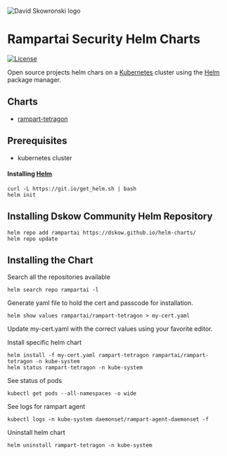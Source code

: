 ![David Skowronski logo](https://avatars.githubusercontent.com/u/11982214?s=96&v=4)
# Rampartai Security Helm Charts

[![License][license-img]][license]

[license-img]: https://img.shields.io/badge/license-MIT-blue
[license]: https://github.com/dskow/helm-charts/blob/main/LICENSE

Open source projects helm chars on a [Kubernetes](https://kubernetes.io) cluster using the [Helm](https://helm.sh) package manager.

## Charts

- [rampart-tetragon](https://github.com/dskow/rampart-tetragon/tree/main/deploy/helm)

## Prerequisites

- kubernetes cluster

#### Installing [Helm](https://helm.sh)

```
curl -L https://git.io/get_helm.sh | bash
helm init
```


## Installing Dskow Community Helm Repository

```
helm repo add rampartai https://dskow.github.io/helm-charts/
helm repo update
```

## Installing the Chart

Search all the repositories available
```
helm search repo rampartai -l
```

Generate yaml file to hold the cert and passcode for installation.

```
helm show values rampartai/rampart-tetragon > my-cert.yaml
```

Update my-cert.yaml with the correct values using your favorite editor.

Install specific helm chart
```
helm install -f my-cert.yaml rampart-tetragon rampartai/rampart-tetragon -n kube-system
helm status rampart-tetragon -n kube-system
```

See status of pods

```
kubectl get pods --all-namespaces -o wide
```

See logs for rampart agent

```
kubectl logs -n kube-system daemonset/rampart-agent-daemonset -f
```

Uninstall helm chart

```
helm uninstall rampart-tetragon -n kube-system
```
